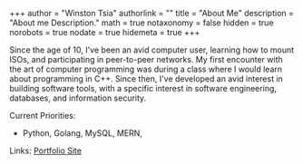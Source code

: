 +++
author = "Winston Tsia"
authorlink = ""
title = "About Me"
description = "About me Description."
math = true
notaxonomy = false
hidden = true
norobots = true
nodate = true
hidemeta = true
+++

Since the age of 10, I've been an avid computer user, learning how to mount ISOs, and participating in peer-to-peer networks. My first encounter with the art of computer programming was during a class where I would learn about programming in C++. Since then, I've developed an avid interest in building software tools, with a specific interest in software engineering, databases, and information security. 

Current Priorities:
- Python, Golang, MySQL, MERN, 

Links:
[Portfolio Site](https://wtsia.github.io/Portfolio-Website/)